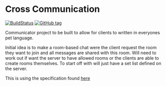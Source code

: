 # Cross Communication
[![BuildStatus](https://travis-ci.org/maccoda/cross-communication.svg?branch=master)](https://travis-ci.org/maccoda/cross-communication)
[![GitHub tag](https://img.shields.io/github/tag/maccoda/cross-communication.svg?maxAge=2592000)]()
<!--![https://ci.appveyor.com/api/projects/status/?svg=true](https://ci.appveyor.com/api/projects/status/github/maccoda/cross-communication?svg=true)-->

Communicator project to be built to allow for clients to written in everyones
pet language.

Initial idea is to make a room-based chat were the client request the room they
want to join and all messages are shared with this room. Will need to work out
if want the server to have allowed rooms or the clients are able to create rooms
themselves. To start off with will just have a set list defined on the server.

This is using the specification found
[here](https://github.com/maccoda/comms-spec)
